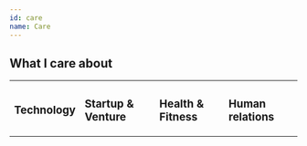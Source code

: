 ```yaml
---
id: care
name: Care
---
```


<section>

<h2><strong>What I care about</strong></h2>

<div class="care">
  <table>
    <tr>
      <td><i class="fas fa-cogs fa-2x"></i>
          <h3><strong>Technology</strong></h3></td>
      <td><i class="fas fa-rocket fa-2x"></i>
          <h3><strong>Startup & Venture</strong></h3></td>
      <td><i class="fas fa-heartbeat fa-2x"></i>
          <h3><strong>Health & Fitness</strong></h3></td>
      <td><i class="fas fa-handshake fa-2x"></i>
          <h3><strong>Human relations</strong></h3></td>
    </tr>
  </table>
</div>

</section>